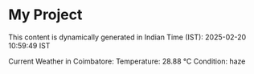 # My Project

This content is dynamically generated in Indian Time (IST): 2025-02-20 10:59:49 IST


Current Weather in Coimbatore:
Temperature: 28.88 °C
Condition: haze
